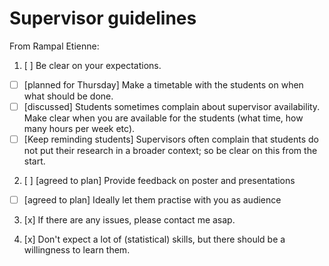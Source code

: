 # Supervisor guidelines

From Rampal Etienne:

 1. [ ] Be clear on your expectations. 

   - [ ] [planned for Thursday] Make a timetable with the students on when what should be done.
   - [ ] [discussed] Students sometimes complain about supervisor availability. Make clear when you are available for the students (what time, how many hours per week etc).
   - [ ] [Keep reminding students] Supervisors often complain that students do not put their research in a broader context; so be clear on this from the start.
 
 2. [ ] [agreed to plan] Provide feedback on poster and presentations
 
   - [ ] [agreed to plan] Ideally let them practise with you as audience
 
 3. [x] If there are any issues, please contact me asap.
 
 4. [x] Don't expect a lot of (statistical) skills, but there should be a willingness to learn them.
